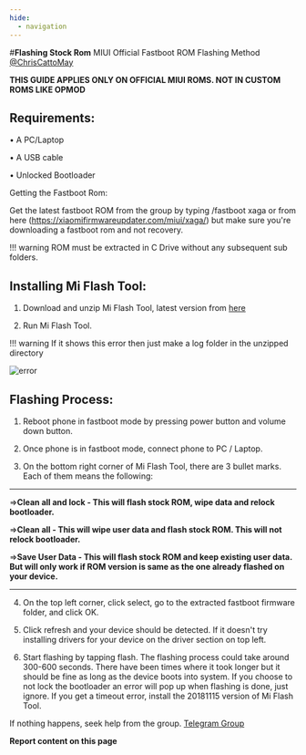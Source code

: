 ```yaml
---
hide:
  - navigation
---
```

#**Flashing Stock Rom**
MIUI Official Fastboot ROM Flashing Method
[@ChrisCattoMay](https://t.me/ChrisCatto)

**THIS GUIDE APPLIES ONLY ON OFFICIAL MIUI ROMS. NOT IN CUSTOM ROMS LIKE OPMOD**

## Requirements:

• A PC/Laptop

• A USB cable

• Unlocked Bootloader

Getting the Fastboot Rom:

Get the latest fastboot ROM from the group by typing /fastboot xaga or from here (https://xiaomifirmwareupdater.com/miui/xaga/) but make sure you're downloading a fastboot rom and not recovery.

!!! warning
    ROM must be extracted in C Drive without any subsequent sub folders.

## Installing Mi Flash Tool:

1. Download and unzip Mi Flash Tool, latest version from [here](https://xiaomiflashtool.com/)

2. Run Mi Flash Tool.

!!! warning
    If it shows this error then just make a log folder in the unzipped directory

![error ](https://xiaomi.eu/community/attachments/miflash-install-message-1-png.48046/)

## Flashing Process:

1. Reboot phone in fastboot mode by pressing power button and volume down button. 

2. Once phone is in fastboot mode, connect phone to PC / Laptop.

3. On the bottom right corner of Mi Flash Tool, there are 3 bullet marks. Each of them means the following:

***
=>**Clean all and lock - This will flash stock ROM, wipe data and relock bootloader.** 

=>**Clean all - This will wipe user data and flash stock ROM. This will not relock bootloader.** 

=>**Save User Data - This will flash stock ROM and keep existing user data. But will only work if ROM version is same as the one already flashed on your device.**

***

4. On the top left corner, click select, go to the extracted fastboot firmware folder, and click OK. 

5. Click refresh and your device should be detected. If it doesn't try installing drivers for your device on the driver section on top left.

6. Start flashing by tapping flash. The flashing process could take around 300-600 seconds. There have been times where it took longer but it should be fine as long as the device boots into system. If you choose to not lock the bootloader an error will pop up when flashing is done, just ignore. If you get a timeout error, install the 20181115 version of Mi Flash Tool.

If nothing happens, seek help from the group. 
[Telegram Group](https://t.me/XAGASupport)


**Report content on this page**